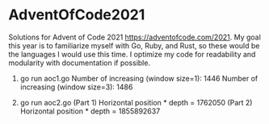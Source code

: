 # AdventOfCode2021
Solutions for Advent of Code 2021 https://adventofcode.com/2021. My goal this year is to familiarize
myself with Go, Ruby, and Rust, so these would be the languages I would use this time. I optimize
my code for readability and modularity with documentation if possible.

1. go run aoc1.go
Number of increasing (window size=1): 1446
Number of increasing (window size=3): 1486

2. go run aoc2.go
(Part 1) Horizontal position * depth = 1762050
(Part 2) Horizontal position * depth = 1855892637